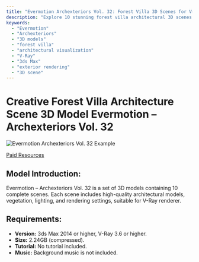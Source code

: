 ```yaml
---
title: "Evermotion Archexteriors Vol. 32: Forest Villa 3D Scenes for V-Ray"
description: "Explore 10 stunning forest villa architectural 3D scenes with Evermotion Archexteriors Vol. 32. High-quality models, vegetation, lighting, and V-Ray render settings included. Compatible with 3ds Max 2014+ and V-Ray 3.6+."
keywords: 
  - "Evermotion"
  - "Archexteriors"
  - "3D models"
  - "forest villa"
  - "architectural visualization"
  - "V-Ray"
  - "3ds Max"
  - "exterior rendering"
  - "3D scene"
---
```


# Creative Forest Villa Architecture Scene 3D Model Evermotion – Archexteriors Vol. 32

![Evermotion Archexteriors Vol. 32 Example](/img/evermotion-archexteriors-vol-32.jpg)

[Paid Resources](https://wa.me/8613237610083)

## Model Introduction:

Evermotion – Archexteriors Vol. 32 is a set of 3D models containing 10 complete scenes. Each scene includes high-quality architectural models, vegetation, lighting, and rendering settings, suitable for V-Ray renderer.

## Requirements:

*   **Version:** 3ds Max 2014 or higher, V-Ray 3.6 or higher.
*   **Size:** 2.24GB (compressed).
*   **Tutorial:** No tutorial included.
*   **Music:** Background music is not included.
